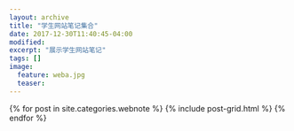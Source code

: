 ```yaml
---
layout: archive
title: "学生网站笔记集合"
date: 2017-12-30T11:40:45-04:00
modified:
excerpt: "展示学生网站笔记"
tags: []
image: 
  feature: weba.jpg
  teaser:
---
```



<div class="tiles">
{% for post in site.categories.webnote %}
  {% include post-grid.html %}
{% endfor %}
</div><!-- /.tiles -->